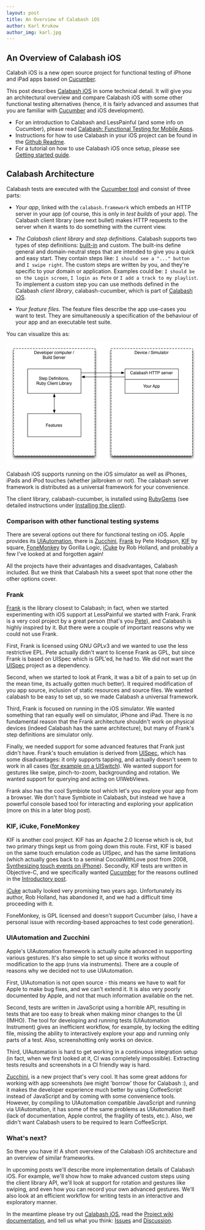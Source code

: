 ```yaml
---
layout: post
title: An Overview of Calabash iOS
author: Karl Krukow
author_img: karl.jpg
---
```


An Overview of Calabash iOS
--------------------------

Calabsh iOS is a new open source project for functional testing of iPhone and iPad apps based on [Cucumber](http://cukes.info).

This post describes [Calabash iOS](http://github.com/calabash/calabash-ios) in some technical detail. It will give you an architectural overview and compare Calabash iOS with some other functional testing alternatives (hence, it is fairly advanced and assumes that you are familiar with [Cucumber](http://cukes.info) and iOS development).

- For an introduction to Calabash and LessPainful (and some info on Cucumber), please read [Calabash: Functional Testing for Mobile Apps](http://blog.lesspainful.com/2012/02/20/Calabash/).
- Instructions for how to use Calabash in your iOS project can be found in the [Github Readme](http://github.com/calabash/calabash-ios).
- For a tutorial on how to use Calabash iOS once setup, please see [Getting started guide](https://github.com/calabash/calabash-ios/wiki).



Calabash Architecture
---------------------
Calabash tests are executed with the [Cucumber tool](http://cukes.info) and consist of three parts:

- *Your app*, linked with the `calabash.framework` which embeds an HTTP server in your app (of course, this is only in *test builds* of your app). The Calabash client library (see next bullet) makes HTTP requests to the server when it wants to do something with the current view.

- *The Calabash client library* and *step definitions*. Calabash supports two types of step definitions: [built-in](https://github.com/calabash/calabash-ios/wiki/02-Predefined-steps) and custom. The built-ins define general and domain-neutral steps that are intended to give you a quick and easy start. They contain steps like: `I should see a "..." button` and `I swipe right`. The custom steps are written by you, and they're specific to your domain or application. Examples could be: `I should be on the Login screen`, `I login as Pete` or `I add a track to my playlist`. To implement a custom step you can use methods defined in the Calabash *client library*, calabash-cucumber,  which is part of [Calabash iOS](http://github.com/calabash/calabash-ios).

- *Your feature files*. The feature files describe the app use-cases you want to test. They are simultaneously a specification of the behaviour of your app and an executable test suite.


You can visualize this as:

![Calabash-iOS architecture](/img/calabash-ios.png)

Calabash iOS supports running on the iOS simulator as well as iPhones, iPads and iPod touches (whether jailbroken or not). The calabash server framework is distributed as a  universal framework for your convenience.

The client library, calabash-cucumber, is installed using [RubyGems](http://rubygems.org/) (see detailed instructions under [Installing the client](https://github.com/calabash/calabash-ios)).


### Comparison with other functional testing systems
There are several options out there for functional testing on iOS. Apple provides its [UIAutomation](https://developer.apple.com/library/ios/#documentation/DeveloperTools/Reference/UIAutomationRef/_index.html), there is [Zucchini](http://www.zucchiniframework.org/), [Frank](https://github.com/moredip/Frank) by Pete Hodgson, [KIF](https://github.com/square/KIF) by square, [FoneMonkey](http://www.gorillalogic.com/fonemonkey) by Gorilla Logic, [iCuke](https://github.com/unboxed/icuke) by Rob Holland, and probably a few I've looked at and forgotten again!

All the projects have their advantages and disadvantages, Calabash included. But we think that Calabash hits a sweet spot that none other the other options cover.


### Frank
[Frank](https://github.com/moredip/Frank) is the library closest to Calabash; in fact, when we started experimenting with iOS support at LessPainful we started with Frank. Frank is a very cool project by a great person (that's you [Pete](https://twitter.com/#!/beingagile)), and Calabash is highly inspired by it. But there were a couple of important reasons why we could not use Frank.

First, Frank is licensed using GNU GPLv3 and we wanted to use the less restrictive EPL. Pete actually didn't want to license Frank as GPL, but since Frank is based on UISpec which is GPL'ed, he had to. We did not want the [UISpec](http://code.google.com/p/uispec/) project as a dependency.

Second, when we started to look at Frank, it was a bit of a pain to set up (in the mean time, its actually gotten much better). It required modification of you app source, inclusion of static resources and source files. We wanted calabash to be easy to set up, so we made Calabash a universal framework.

Third, Frank is focused on running in the iOS simulator. We wanted something that ran equally well on simulator, iPhone and iPad. There is no fundamental reason that the Frank architecture shouldn't work on physical devices (indeed Calabash has the same architecture), but many of Frank's step definitions are simulator only.

Finally, we needed support for some advanced features that Frank just didn't have. Frank's touch emulation is derived from [UISpec](http://code.google.com/p/uispec/), which has some disadvantages: it only supports tapping, and actually doesn't seem to work in all cases ([for example on a UISwitch](https://groups.google.com/group/frank-discuss/tree/browse_frm/month/2011-09/cc1fb65c717180c5)). We wanted support for gestures like swipe, pinch-to-zoom, backgrounding and rotation. We wanted support for querying and acting on UIWebViews.

Frank also has the cool Symbiote tool which let's you explore your app from a browser. We don't have Symbiote in Calabash, but instead we have a powerful console based tool for interacting and exploring your application (more on this in a later blog post).

### KIF, iCuke, FoneMonkey
KIF is another cool project. KIF has an Apache 2.0 license which is ok, but two primary things kept us from going down this route. First, KIF is based on the same touch emulation code as UISpec, and has the same limitations (which actually goes back to a seminal CocoaWithLove post from 2008, [Synthesizing touch events on iPhone](http://cocoawithlove.com/2008/10/synthesizing-touch-event-on-iphone.html)). Secondly, KIF tests are written in Objective-C, and we specifically wanted [Cucumber](http://cukes.info) for the reasons outlined in the [Introductory post](http://blog.lesspainful.com/2012/02/20/Calabash/).

[iCuke](https://github.com/unboxed/icuke) actually looked very promising two years ago. Unfortunately its author, Rob Holland, has abandoned it, and we had a difficult time proceeding with it.

FoneMonkey, is GPL licensed and doesn't support Cucumber (also, I have a personal issue with recording-based approaches to test code generation).

### UIAutomation and Zucchini
Apple's UIAutomation framework is actually quite advanced in supporting various gestures. It's also simple to set up since it works without modification to the app (runs via instruments). There are a couple of reasons why we decided not to use UIAutomation.

First, UIAutomation is not open source - this means we have to wait for Apple to make bug fixes, and we can't extend it. It is also very poorly documented by Apple, and not that much information available on the net.

Second, tests are written in JavaScript using a horrible API, resulting in tests that are too easy to break when making minor changes to the UI (IMHO). The tool for developing and running tests (UIAutomation Instrument) gives an inefficient workflow, for example, by locking the editing file, missing the ability to interactively explore your app and running only parts of a test. Also, screenshotting only works on device.

Third, UIAutomation is hard to get working in a continuous integration setup (in fact, when we first looked at it, CI was completely impossible). Extracting tests results and screenshots in a CI friendly way is hard.

[Zucchini](http://www.zucchiniframework.org/), is a new project that's very cool. It has some great addons for working with app screenshots (we might 'borrow' those for Calabash :), and it makes the developer experience much better by using CoffeeScript instead of JavaScript and by coming with some convenience tools. However, by compiling to UIAutomation compatible JavaScript and running via UIAutomation, it has some of the same problems as UIAutomation itself (lack of documentation, Apple control, the fragility of tests, etc.). Also, we didn't want Calabash users to be required to learn CoffeeScript.

### What's next?

So there you have it! A short overview of the Calabash iOS
architecture and an overview of similar frameworks.

In upcoming posts we'll describe more implementation details of Calabash iOS. For example, we'll show how to make advanced custom steps using the client library API, we'll look at support for rotation and gestures like swiping, and even how you can record your own advanced gestures. We'll also look at an efficient workflow for writing tests in an interactive and exploratory manner.

In the meantime please try out [Calabash iOS](https://github.com/calabash/calabash-ios), read the [Project wiki documentation](https://github.com/calabash/calabash-ios/wiki/00-Calabash-iOS-documentation), and tell us what you think: [Issues](https://github.com/calabash/calabash-ios/issues) and [Discussion](https://groups.google.com/forum/?fromgroups#!forum/calabash-ios).
